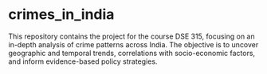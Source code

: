 # crimes_in_india
This repository contains the project for the course DSE 315, focusing on an in-depth analysis of crime patterns across India. The objective is to uncover geographic and temporal trends, correlations with socio-economic factors, and inform evidence-based policy strategies.
